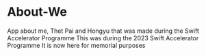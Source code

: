 # About-We
App about me, Thet Pai and Hongyu that was made during the Swift Accelerator Programme
This was during the 2023 Swift Accelerator Programme
It is now here for memorial purposes
